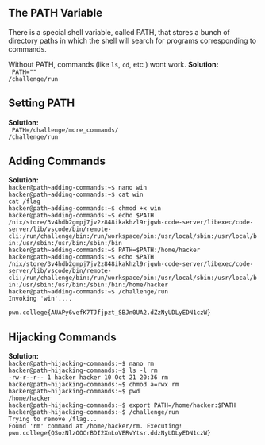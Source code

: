 ## The PATH Variable 
There is a special shell variable, called PATH, that stores a bunch of directory paths in which the shell will search for programs corresponding to commands.

Without PATH, commands (like `ls`, `cd`, etc ) wont work.
**Solution:** <br>
` PATH=""`<br>
`/challenge/run`<br>
## Setting PATH 
**Solution:** <br>
` PATH=/challenge/more_commands/` <br>
`/challenge/run` <br>
## Adding Commands 
**Solution:** <br>
`hacker@path~adding-commands:~$ nano win`<br>
`hacker@path~adding-commands:~$ cat win`<br>
`cat /flag`<br>
`hacker@path~adding-commands:~$ chmod +x win` <br> 
`hacker@path~adding-commands:~$ echo $PATH` <br>
`/nix/store/3v4hdb2gmpj7jv2z848ikakhzl9rjgwh-code-server/libexec/code-server/lib/vscode/bin/remote-cli:/run/challenge/bin:/run/workspace/bin:/usr/local/sbin:/usr/local/bin:/usr/sbin:/usr/bin:/sbin:/bin`<br>
`hacker@path~adding-commands:~$ PATH=$PATH:/home/hacker`<br>
`hacker@path~adding-commands:~$ echo $PATH`<br>
`/nix/store/3v4hdb2gmpj7jv2z848ikakhzl9rjgwh-code-server/libexec/code-server/lib/vscode/bin/remote-cli:/run/challenge/bin:/run/workspace/bin:/usr/local/sbin:/usr/local/bin:/usr/sbin:/usr/bin:/sbin:/bin:/home/hacker`<br>
`hacker@path~adding-commands:~$ /challenge/run`<br>
`Invoking 'win'....`<br>

`pwn.college{AUAPy6vefK7TJfjpzt_SBJn0UA2.dZzNyUDLyEDN1czW}`<br>

## Hijacking Commands
**Solution:** <br>
`hacker@path~hijacking-commands:~$ nano rm`<br>
`hacker@path~hijacking-commands:~$ ls -l rm`<br>
`-rw-r--r-- 1 hacker hacker 10 Oct 21 20:36 rm`<br>
`hacker@path~hijacking-commands:~$ chmod a=rwx rm`<br>
`hacker@path~hijacking-commands:~$ pwd`<br>
`/home/hacker`<br>
`hacker@path~hijacking-commands:~$ export PATH=/home/hacker:$PATH`<br>
`hacker@path~hijacking-commands:~$ /challenge/run` <br>
`Trying to remove /flag...`<br>
`Found 'rm' command at /home/hacker/rm. Executing!`<br>
`pwn.college{QSozNlzOOCrBDI2XnLoVERvYtsr.ddzNyUDLyEDN1czW}`<br>




